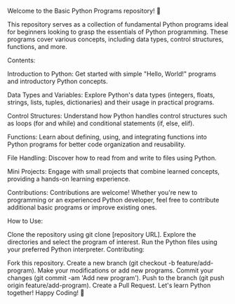 Welcome to the Basic Python Programs repository! 🐍

This repository serves as a collection of fundamental Python programs ideal for beginners looking to grasp the essentials of Python programming. These programs cover various concepts, including data types, control structures, functions, and more.

Contents:

Introduction to Python: Get started with simple "Hello, World!" programs and introductory Python concepts.

Data Types and Variables: Explore Python's data types (integers, floats, strings, lists, tuples, dictionaries) and their usage in practical programs.

Control Structures: Understand how Python handles control structures such as loops (for and while) and conditional statements (if, else, elif).

Functions: Learn about defining, using, and integrating functions into Python programs for better code organization and reusability.

File Handling: Discover how to read from and write to files using Python.

Mini Projects: Engage with small projects that combine learned concepts, providing a hands-on learning experience.

Contributions: Contributions are welcome! Whether you're new to programming or an experienced Python developer, feel free to contribute additional basic programs or improve existing ones.

How to Use:

Clone the repository using git clone [repository URL].
Explore the directories and select the program of interest.
Run the Python files using your preferred Python interpreter.
Contributing:

Fork this repository.
Create a new branch (git checkout -b feature/add-program).
Make your modifications or add new programs.
Commit your changes (git commit -am 'Add new program').
Push to the branch (git push origin feature/add-program).
Create a Pull Request.
Let's learn Python together! Happy Coding! 🚀
